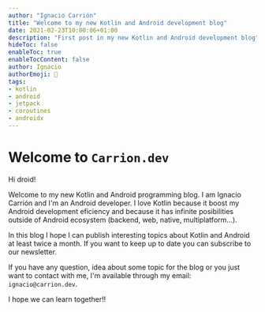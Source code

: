 ```yaml
---
author: "Ignacio Carrión"
title: "Welcome to my new Kotlin and Android development blog"
date: 2021-02-23T10:00:06+01:00
description: "First post in my new Kotlin and Android development blog"
hideToc: false
enableToc: true
enableTocContent: false
author: Ignacio
authorEmoji: 🤖
tags: 
- kotlin
- android
- jetpack
- coroutines
- androidx
---
```


# Welcome to `Carrion.dev`

Hi droid!

Welcome to my new Kotlin and Android programming blog. I am Ignacio Carrión and I'm an Android developer. I love Kotlin because it boost my Android development eficiency and because it has infinite posibilities outside of Android ecosystem (backend, web, native, multiplatform...).

In this blog I hope I can publish interesting topics about Kotlin and Android at least twice a month. If you want to keep up to date you can subscribe to our newsletter.

If you have any question, idea about some topic for the blog or you just want to contact with me, I'm available through my email: `ignacio@carrion.dev`.

I hope we can learn together!!